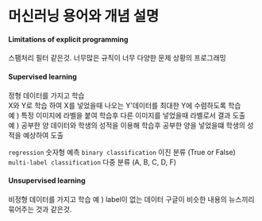 # 머신러닝 용어와 개념 설명

#### Limitations of explicit programming
스팸처리 필터 같은것. 너무많은 규칙이 너무 다양한 문제 상황의 프로그래밍

#### Supervised learning 
정형 데이터를 가지고 학습  
X와 Y로 학습 하여 X를 넣었을때 나오는 Y'데이터를 최대한 Y에 수렴하도록 학습  
예 ) 특정 이미지에 라벨을 붙여 학습후 다른 이미지를 넣었을때 라벨로서 결과 도출  
예 ) 공부한 양 데이터와 학생의 성적을 이용해 학습후 공부한 양을 넣었을떄 학생의 성적을 예상하여 도출

```regression``` 숫자형 예측
```binary classification``` 이진 분류 (True or False)
```multi-label classification``` 다중 분류 (A, B, C, D, F)

#### Unsupervised learning 
비정형 데이터를 가지고 학습
예 ) label이 없는 데이터 구글이 비슷한 내용의 뉴스끼리 묶어주는 것과 같은것.


